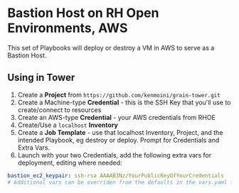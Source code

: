 # Bastion Host on RH Open Environments, AWS

This set of Playbooks will deploy or destroy a VM in AWS to serve as a Bastion Host.

## Using in Tower

1. Create a **Project** from `https://github.com/kenmoini/grain-tower.git`
2. Create a Machine-type **Credential** - this is the SSH Key that you'll use to create/connect to resources
3. Create an AWS-type **Credential** - your AWS credentials from RHOE
4. Create/Use a `localhost` **Inventory**
5. Create a **Job Template** - use that localhost Inventory, Project, and the intended Playbook, eg destroy or deploy.  Prompt for Credentials and Extra Vars.
6. Launch with your two Credentials, add the following extra vars for deployment, editing where needed:

```yaml
bastion_ec2_keypair: ssh-rsa AAAAB3Nz/YourPublicKeyOfYourCredentials
# Additional vars can be overriden from the defaults in the vars.yaml file
```